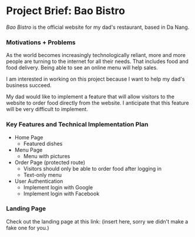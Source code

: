 # Project Brief: Bao Bistro

*Bao Bistro* is the official website for my dad's restaurant, based in Da Nang.

### Motivations + Problems

As the world becomes increasingly technologically reliant, more and more people are turning to the internet for all their needs. That includes food and food delivery. Being able to see an online menu will help sales.

I am interested in working on this project because I want to help my dad's business succeed.

My dad would like to implement a feature that will allow visitors to the website to order food directly from the website. I anticipate that this feature will be very difficult to implement.

### Key Features and Technical Implementation Plan

* Home Page
    * Featured dishes
* Menu Page
    * Menu with pictures
* Order Page (protected route)
    * Visitors should only be able to order food after logging in
    * Text-only menu
* User Authentication
    * Implement login with Google
    * Implement login with Facebook

### Landing Page

Check out the landing page at this link: (insert here, sorry we didn't make a fake one for you.)
